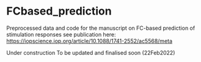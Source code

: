 # FCbased_prediction
Preprocessed data and code for the manuscript on FC-based prediction of stimulation responses
see publication here: https://iopscience.iop.org/article/10.1088/1741-2552/ac5568/meta

Under construction
To be updated and finalised soon (22Feb2022) 
